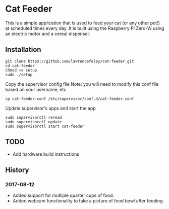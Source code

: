 # Cat Feeder

This is a simple application that is used to feed your cat (or any other pet!) at scheduled times every day.
It is built using the Raspberry Pi Zero-W using an electric motor and a cereal dispenser.

## Installation
```
git clone https://github.com/lawrencefoley/cat-feeder.git
cd cat-feeder
chmod +x setup
sudo ./setup
```
Copy the supervisor config file
Note: you will need to modify this conf file based on your username, etc
```
cp cat-feeder.conf /etc/supervisor/conf.d/cat-feeder.conf
```
Update supervisor's apps and start the app
```
sudo supervisorctl reread 
sudo supervisorctl update
sudo supervisorctl start cat-feeder
```
## TODO
- Add hardware build instructions

## History
### 2017-08-12
- Added support for mutliple quarter cups of food.
- Added webcam functionality to take a picture of food bowl after feeding.
